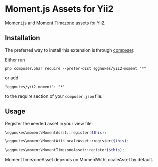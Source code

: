 Moment.js Assets for Yii2
=========================
[Moment.js](https://momentjs.com/) and [Moment Timezone](https://momentjs.com/timezone/) assets for Yii2.

Installation
------------

The preferred way to install this extension is through [composer](http://getcomposer.org/download/).

Either run

```
php composer.phar require --prefer-dist eggnukes/yii2-moment "*"
```

or add

```
"eggnukes/yii2-moment": "*"
```

to the require section of your `composer.json` file.


Usage
-----

Register the needed asset in your view file:

```php
\eggnukes\moment\MomentAsset::register($this);
```

```php
\eggnukes\moment\MomentWithLocaleAsset::register($this);
```

```php
\eggnukes\moment\MomentTimezoneAsset::register($this);
```

MomentTimezoneAsset depends on MomentWithLocaleAsset by default.